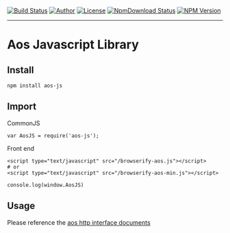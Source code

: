 [![Build Status](https://travis-ci.org/AosPlatform/aos-js.png?branch=master)](https://travis-ci.org/AosPlatform/aos-js)
[![Author](https://img.shields.io/badge/author-@AosPlatform-blue.svg?style=flat)](http://github.com/AosPlatform) 
[![License](https://img.shields.io/badge/license-MIT-yellow.svg?style=flat)](http://AosPlatform.mit-license.org)
[![NpmDownload Status](http://img.shields.io/npm/dm/aos-js.svg)](https://www.npmjs.org/package/aos-js)
[![NPM Version](https://img.shields.io/npm/v/aos-js.svg?style=flat)](https://www.npmjs.org/package/aos-js)
- - -

# Aos Javascript Library

## Install

```
npm install aos-js
```

## Import

CommonJS

```
var AosJS = require('aos-js');
```

Front end

```
<script type="text/javascript" src="/browserify-aos.js"></script>
# or
<script type="text/javascript" src="/browserify-aos-min.js"></script>

console.log(window.AosJS)
```



## Usage

Please reference the [aos http interface documents](https://github.com/AosPlatform/aos-docs/blob/master/aos_http_interface.md)
